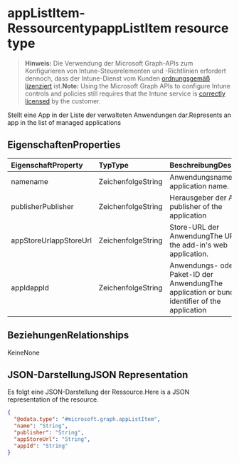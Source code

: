 # <a name="applistitem-resource-type"></a><span data-ttu-id="28714-101">appListItem-Ressourcentyp</span><span class="sxs-lookup"><span data-stu-id="28714-101">appListItem resource type</span></span>

> <span data-ttu-id="28714-102">**Hinweis:** Die Verwendung der Microsoft Graph-APIs zum Konfigurieren von Intune-Steuerelementen und -Richtlinien erfordert dennoch, dass der Intune-Dienst vom Kunden [ordnungsgemäß lizenziert](https://go.microsoft.com/fwlink/?linkid=839381) ist.</span><span class="sxs-lookup"><span data-stu-id="28714-102">**Note:** Using the Microsoft Graph APIs to configure Intune controls and policies still requires that the Intune service is [correctly licensed](https://go.microsoft.com/fwlink/?linkid=839381) by the customer.</span></span>

<span data-ttu-id="28714-103">Stellt eine App in der Liste der verwalteten Anwendungen dar.</span><span class="sxs-lookup"><span data-stu-id="28714-103">Represents an app in the list of managed applications</span></span>
## <a name="properties"></a><span data-ttu-id="28714-104">Eigenschaften</span><span class="sxs-lookup"><span data-stu-id="28714-104">Properties</span></span>
|<span data-ttu-id="28714-105">Eigenschaft</span><span class="sxs-lookup"><span data-stu-id="28714-105">Property</span></span>|<span data-ttu-id="28714-106">Typ</span><span class="sxs-lookup"><span data-stu-id="28714-106">Type</span></span>|<span data-ttu-id="28714-107">Beschreibung</span><span class="sxs-lookup"><span data-stu-id="28714-107">Description</span></span>|
|:---|:---|:---|
|<span data-ttu-id="28714-108">name</span><span class="sxs-lookup"><span data-stu-id="28714-108">name</span></span>|<span data-ttu-id="28714-109">Zeichenfolge</span><span class="sxs-lookup"><span data-stu-id="28714-109">String</span></span>|<span data-ttu-id="28714-110">Anwendungsname</span><span class="sxs-lookup"><span data-stu-id="28714-110">The application name.</span></span>|
|<span data-ttu-id="28714-111">publisher</span><span class="sxs-lookup"><span data-stu-id="28714-111">Publisher</span></span>|<span data-ttu-id="28714-112">Zeichenfolge</span><span class="sxs-lookup"><span data-stu-id="28714-112">String</span></span>|<span data-ttu-id="28714-113">Herausgeber der App</span><span class="sxs-lookup"><span data-stu-id="28714-113">The publisher of the application</span></span>|
|<span data-ttu-id="28714-114">appStoreUrl</span><span class="sxs-lookup"><span data-stu-id="28714-114">appStoreUrl</span></span>|<span data-ttu-id="28714-115">Zeichenfolge</span><span class="sxs-lookup"><span data-stu-id="28714-115">String</span></span>|<span data-ttu-id="28714-116">Store-URL der Anwendung</span><span class="sxs-lookup"><span data-stu-id="28714-116">The URL of the add-in's web application.</span></span>|
|<span data-ttu-id="28714-117">appId</span><span class="sxs-lookup"><span data-stu-id="28714-117">appId</span></span>|<span data-ttu-id="28714-118">Zeichenfolge</span><span class="sxs-lookup"><span data-stu-id="28714-118">String</span></span>|<span data-ttu-id="28714-119">Anwendungs- oder Paket-ID der Anwendung</span><span class="sxs-lookup"><span data-stu-id="28714-119">The application or bundle identifier of the application</span></span>|

## <a name="relationships"></a><span data-ttu-id="28714-120">Beziehungen</span><span class="sxs-lookup"><span data-stu-id="28714-120">Relationships</span></span>
<span data-ttu-id="28714-121">Keine</span><span class="sxs-lookup"><span data-stu-id="28714-121">None</span></span>
## <a name="json-representation"></a><span data-ttu-id="28714-122">JSON-Darstellung</span><span class="sxs-lookup"><span data-stu-id="28714-122">JSON Representation</span></span>
<span data-ttu-id="28714-123">Es folgt eine JSON-Darstellung der Ressource.</span><span class="sxs-lookup"><span data-stu-id="28714-123">Here is a JSON representation of the resource.</span></span>
<!-- {
  "blockType": "resource",
  "keyProperty": "id",
  "@odata.type": "microsoft.graph.appListItem"
}
-->
``` json
{
  "@odata.type": "#microsoft.graph.appListItem",
  "name": "String",
  "publisher": "String",
  "appStoreUrl": "String",
  "appId": "String"
}
```



